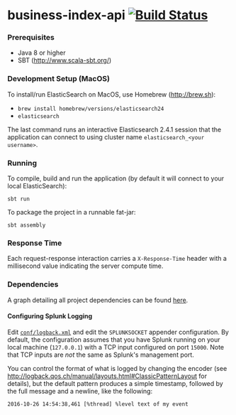 # business-index-api [![Build Status](https://travis-ci.com/ONSdigital/business-index-api.svg?token=2Zb1TowL2ncxBWZtMQ5Q&branch=master)](https://travis-ci.com/ONSdigital/business-index-api)

### Prerequisites

* Java 8 or higher
* SBT (http://www.scala-sbt.org/)

### Development Setup (MacOS)

To install/run ElasticSearch on MacOS, use Homebrew (http://brew.sh):

- `brew install homebrew/versions/elasticsearch24`
- `elasticsearch`

The last command runs an interactive Elasticsearch 2.4.1 session that the application can connect to using cluster name
`elasticsearch_<your username>`. 

### Running

To compile, build and run the application (by default it will connect to your local ElasticSearch):

```shell
sbt run
```

To package the project in a runnable fat-jar:

```shell
sbt assembly
```

### Response Time

Each request-response interaction carries a `X-Response-Time` header with a millisecond value indicating the server
compute time.

### Dependencies

A graph detailing all project dependencies can be found [here](dependencies.png).

#### Configuring Splunk Logging

Edit [`conf/logback.xml`](conf/logback.xml) and edit the `SPLUNKSOCKET` appender configuration. By default, 
the configuration assumes that you have Splunk running on your local machine (`127.0.0.1`) with a TCP input configured
on port `15000`. Note that TCP inputs are *not* the same as Splunk's management port.

You can control the format of what is logged by changing the encoder 
(see http://logback.qos.ch/manual/layouts.html#ClassicPatternLayout for details), but the default pattern produces 
a simple timestamp, followed by the full message and a newline, like the following:

```
2016-10-26 14:54:38,461 [%thread] %level text of my event
```